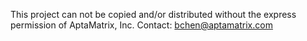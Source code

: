 This project can not be copied and/or distributed without the express permission of AptaMatrix, Inc.
Contact: bchen@aptamatrix.com
